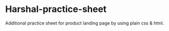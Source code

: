 # Harshal-practice-sheet
Additional practice sheet for product landing page by using plain css &amp; html.

